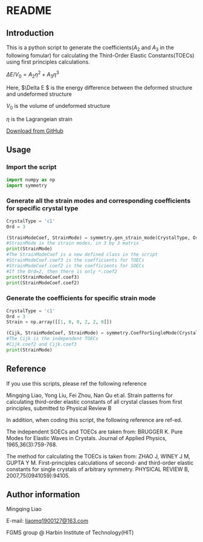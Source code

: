 # README

## Introduction

This is a python script to generate the coefficients($A_2$ and $A_3$ in the following fomular) for calculating the Third-Order Elastic Constants(TOECs) using first principles calculations.

$\Delta E/V_0 = A_2\eta^2 + A_3\eta^3$ 

Here, $\Delta E $ is the energy difference between the deformed structure and undeformed structure

$V_0​$ is the volume of undeformed structure

$\eta​$ is the Lagrangeian strain

[Download from GitHub](https://github.com/hitliaomq/GenCoef)

## Usage

### Import the script

```python
import numpy as np
import symmetry
```

### Generate all the strain modes and corresponding coefficients for specific crystal type

```python
CrystalType = 'c1'
Ord = 3

(StrainModeCoef, StrainMode) = symmetry.gen_strain_mode(CrystalType, Ord)
#StrainMode is the strain modes, in 3 by 3 matrix
print(StrainMode)
#The StrainModeCoef is a new defined class in the script
#StrainModeCoef.coef3 is the coefficients for TOECs
#StrainModeCoef.coef2 is the coefficients for SOECs
#If the Ord=2, then there is only *.coef2
print(StrainModeCoef.coef3)
print(StrainModeCoef.coef2)
```

### Generate the coefficients for specific strain mode

```python
CrystalType = 'c1'
Ord = 3
Strain = np.array([[1, 0, 0, 2, 2, 0]])

(Cijk, StrainModeCoef, StrainMode) = symmetry.CoefForSingleMode(CrystalType, Ord, Strain)
#The Cijk is the independent TOECs
#Cijk.coef2 and Cijk.coef3
print(StrainMode)
```

## Reference

If you use this scripts, please ref the following reference

Mingqing Liao, Yong Liu, Fei Zhou, Nan Qu et.al. Strain patterns for calculating third-order elastic constants of all crystal classes from first principles, submitted to Physical Review B

In addition, when coding this script, the following reference are ref-ed.

The independent SOECs  and TOECs are taken from: BRUGGER K. Pure Modes for Elastic Waves in Crystals. Journal of Applied Physics, 1965,36(3):759-768.

The method for calculating  the TOECs is taken from:  ZHAO J, WINEY J M, GUPTA Y M. First-principles calculations of second- and third-order elastic constants for single crystals of arbitrary symmetry. PHYSICAL REVIEW B, 2007,75(0941059):94105.

## Author information

Mingqing Liao

E-mail: liaomq1900127@163.com

FGMS group @ Harbin Institute of Technology(HIT)



